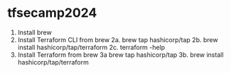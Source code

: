 # tfsecamp2024

1. Install brew
2. Install Terraform CLI from brew
   2a. brew tap hashicorp/tap
   2b. brew install hashicorp/tap/terraform
   2c. terraform -help
3. Install Terraform from brew
   3a brew tap hashicorp/tap
   3b. brew install hashicorp/tap/terraform

